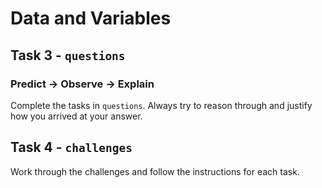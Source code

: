 # Data and Variables

## Task 3 - `questions`

### Predict -> Observe -> Explain

Complete the tasks in `questions`. Always try to reason through and justify how you arrived at your answer.

## Task 4 - `challenges`

Work through the challenges and follow the instructions for each task.
